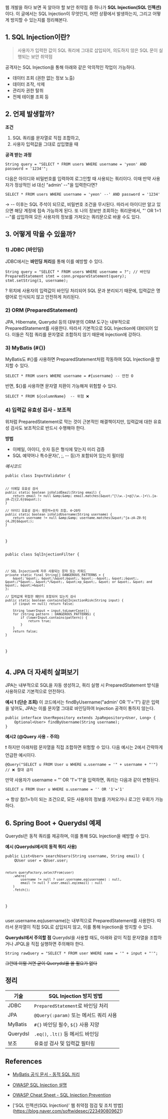 <p>웹 개발을 하다 보면 꼭 알아야 할 보안 취약점 중 하나가 <strong>SQL Injection(SQL 인젝션)</strong>이다.
이 글에서는 SQL Injection이 무엇인지, 어떤 상황에서 발생하는지, 그리고 어떻게 방지할 수 있는지를 정리해본다.</p>
<h2 id="1-sql-injection이란">1. SQL Injection이란?</h2>
<blockquote>
<p>사용자가 입력한 값이 SQL 쿼리에 그대로 삽입되어, 의도하지 않은 SQL 문이 실행되는 보안 취약점</p>
</blockquote>
<p>공격자는 SQL Injection을 통해 아래와 같은 악의적인 작업이 가능하다.</p>
<ul>
<li>데이터 조회 (권한 없는 정보 노출)</li>
<li>데이터 조작, 삭제</li>
<li>관리자 권한 탈취</li>
<li>전체 테이블 조회 등</li>
</ul>
<h2 id="2-언제-발생할까">2. 언제 발생할까?</h2>
<p><strong>조건</strong></p>
<ol>
<li>SQL 쿼리를 문자열로 직접 조합하고,</li>
<li>사용자 입력값을 그대로 삽입했을 때</li>
</ol>
<p><strong>공격 받는 과정</strong></p>
<pre><code>String query = &quot;SELECT * FROM users WHERE username = 'yeon' AND password = '1234'&quot;;</code></pre><p>다음은 아이디와 비밀번호를 입력하여 로그인할 때 사용되는 쿼리이다.
이때 만약 사용자가 정상적인 id 대신 &quot;admin' --&quot;을 입력한다면?</p>
<pre><code>SELECT * FROM users WHERE username = 'yeon' --' AND password = '1234'</code></pre><p>→ -- 이후는 SQL 주석이 되므로, 비밀번호 조건을 무시된다. 따라서 아이디만 알고 있으면 해당 계정에 접속 가능하게 된다.
또 나의 정보만 조회하는 쿼리문에서, &quot;' OR 1=1 --&quot;를 삽입하여 모든 사용자의 정보를 가져오는 쿼리문으로 바꿀 수도 있다.</p>
<h2 id="3-어떻게-막을-수-있을까">3. 어떻게 막을 수 있을까?</h2>
<h3 id="1-jdbc-바인딩">1) JDBC (바인딩)</h3>
<p>JDBC에서는 <strong>바인딩 처리</strong>를 통해 이를 예방할 수 있다.</p>
<pre><code>String query = &quot;SELECT * FROM users WHERE username = ?&quot;; // 바인딩
PreparedStatement stmt = conn.prepareStatement(query);
stmt.setString(1, username);</code></pre><p>? 위치에 사용자의 입력값이 바인딩 처리되어 SQL 문과 분리되기 때문에, 입력값은 명령어로 인식되지 않고 안전하게 처리된다.</p>
<h3 id="2-orm-preparedstatement">2) ORM (PreparedStatement)</h3>
<p>JPA, Hibernate, Querydsl 등의 대부분의 ORM 도구는 내부적으로 PreparedStatement를 사용한다. 따라서 기본적으로 SQL Injection에 대비되어 있다. 이들은 직접 쿼리를 문자열로 조합하지 않기 때문에 Injection에 강하다.</p>
<h3 id="3-mybatis-">3) MyBatis (#{})</h3>
<p>MyBatis도 #{}를 사용하면 PreparedStatement처럼 작동하여 SQL Injection을 방지할 수 있다.</p>
<pre><code>SELECT * FROM users WHERE username = #{username} -- 안전 O</code></pre><p>반면, ${}를 사용하면 문자열 치환이 가능해져 위험할 수 있다.</p>
<pre><code>SELECT * FROM ${columnName}  -- 위험 ❌</code></pre><h3 id="4-입력값-유효성-검사---보조적">4) 입력값 유효성 검사 - 보조적</h3>
<p>위처럼 PreparedStatement로 막는 것이 근본적인 해결책이지만,
입력값에 대한 유효성 검사도 보조적으로 반드시 수행해야 한다.</p>
<p><strong>방법</strong></p>
<ul>
<li>이메일, 아이디, 숫자 등은 형식에 맞는지 미리 검증</li>
<li>SQL 예약어나 특수문자(', ;, -- 등)가 포함되어 있는지 필터링</li>
</ul>
<p><em>예시코드</em></p>
<pre><code>public class InputValidator {

    // 이메일 유효성 검사
    public static boolean isValidEmail(String email) {
        return email != null &amp;&amp; email.matches(&quot;^[\\w.-]+@[\\w.-]+\\.[a-zA-Z]{2,6}$&quot;);
    }

    // 아이디 유효성 검사: 영문자+숫자 조합, 4~20자
    public static boolean isValidUsername(String username) {
        return username != null &amp;&amp; username.matches(&quot;^[a-zA-Z0-9]{4,20}$&quot;);
    }
}
</code></pre><pre><code>public class SqlInjectionFilter {

    // SQL Injection에 자주 사용되는 문자 또는 키워드
    private static final String[] DANGEROUS_PATTERNS = {
        &quot;'&quot;, &quot;\&quot;&quot;, &quot;--&quot;, &quot;;&quot;, &quot;/*&quot;, &quot;*/&quot;, &quot;xp_&quot;, &quot; or &quot;, &quot; and &quot;, &quot;=&quot;
    };

    // 입력값에 위험한 패턴이 포함되어 있는지 검사
    public static boolean containsSqlInjectionRisk(String input) {
        if (input == null) return false;

        String lowerInput = input.toLowerCase();
        for (String pattern : DANGEROUS_PATTERNS) {
            if (lowerInput.contains(pattern)) {
                return true;
            }
        }
        return false;
    }
}
</code></pre><h2 id="4-jpa-더-자세히-살펴보기">4. JPA 더 자세히 살펴보기</h2>
<p>JPA는 내부적으로 SQL을 자동 생성하고, 쿼리 실행 시 PreparedStatement 방식을 사용하므로 기본적으로 안전하다.</p>
<p><strong>예시 1 (단순 조회)</strong>
이 코드에서는 findByUsername(&quot;admin' OR '1'='1&quot;) 같은 입력을 넣어도,
JPA는 이를 문자열 그대로 바인딩하여 Injection 공격이 통하지 않는다.</p>
<pre><code>public interface UserRepository extends JpaRepository&lt;User, Long&gt; {
    Optional&lt;User&gt; findByUsername(String username);
}</code></pre><p><strong>예시2 (@Query 사용 - 주의)</strong></p>
<p>❗ 하지만 아래처럼 문자열을 직접 조합하면 위험할 수 있다.
다음 예시는 2에서 간략하게 언급한 예시이다.</p>
<pre><code>@Query(&quot;SELECT u FROM User u WHERE u.username = '&quot; + username + &quot;'&quot;) // ❌ 절대 금지</code></pre><p>만약 사용자가 username = &quot;' OR '1'='1&quot;을 입력하면, 쿼리는 다음과 같이 변형된다.</p>
<pre><code>SELECT u FROM User u WHERE u.username = '' OR '1'='1'</code></pre><p>→ 항상 참(1=1)이 되는 조건으로, 모든 사용자의 정보를 가져오거나 로그인 우회가 가능하다.</p>
<h2 id="6-spring-boot--querydsl-예제">6. Spring Boot + Querydsl 예제</h2>
<p>Querydsl은 동적 쿼리를 제공하며, 이를 통해 SQL Injection을 예방할 수 있다.</p>
<p><strong>예시 (Querydsl에서의 동적 쿼리 사용)</strong></p>
<pre><code>public List&lt;User&gt; searchUsers(String username, String email) {
    QUser user = QUser.user;

    return queryFactory.selectFrom(user)
        .where(
            username != null ? user.username.eq(username) : null,
            email != null ? user.email.eq(email) : null
        )
        .fetch();
}</code></pre><p>user.username.eq(username)는 내부적으로 PreparedStatement를 사용한다. 따라서 문자열이 직접 SQL로 삽입되지 않고, 이를 통해 Injection을 방지할 수 있다.</p>
<p><strong>Querydsl에서 주의할 점</strong>
Querydsl을 사용할 때도, 아래와 같이 직접 문자열을 조합하거나 JPQL을 직접 실행하면 주의해야 한다.</p>
<pre><code>String rawQuery = &quot;SELECT * FROM user WHERE name = '&quot; + input + &quot;'&quot;;</code></pre><p><del>그런데 이럴 거면 굳이 Querydsl을 쓸 필요가 없다</del></p>
<h2 id="정리">정리</h2>
<table>
<thead>
<tr>
<th>기술</th>
<th>SQL Injection 방지 방법</th>
</tr>
</thead>
<tbody><tr>
<td>JDBC</td>
<td><code>PreparedStatement</code>로 바인딩 처리</td>
</tr>
<tr>
<td>JPA</td>
<td><code>@Query(:param)</code> 또는 메서드 쿼리 사용</td>
</tr>
<tr>
<td>MyBatis</td>
<td><code>#{}</code> 바인딩 필수, <code>${}</code> 사용 지양</td>
</tr>
<tr>
<td>Querydsl</td>
<td><code>.eq()</code>, <code>.lt()</code> 등 메서드 바인딩</td>
</tr>
<tr>
<td>보조</td>
<td>유효성 검사 및 입력값 필터링</td>
</tr>
</tbody></table>
<h2 id="references">References</h2>
<ul>
<li><p><a href="https://mybatis.org/mybatis-3/sqlmap-xml.html#Dynamic_SQL">MyBatis 공식 문서 - 동적 SQL 처리</a></p>
</li>
<li><p><a href="https://owasp.org/www-community/attacks/SQL_Injection">OWASP SQL Injection 설명</a></p>
</li>
<li><p><a href="https://cheatsheetseries.owasp.org/cheatsheets/SQL_Injection_Prevention_Cheat_Sheet.html">OWASP Cheat Sheet - SQL Injection Prevention</a></p>
</li>
<li><p>['SQL 인젝션(SQL Injection)' 웹 취약점 점검 및 조치 방법]
(<a href="https://blog.naver.com/softwidesec/223490809621">https://blog.naver.com/softwidesec/223490809621</a>)</p>
</li>
</ul>